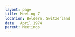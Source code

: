 ```yaml
---
layout: page
title: Meeting 7
location: Boldern, Switzerland
date:  April 1974
parent: Meetings
---
```

